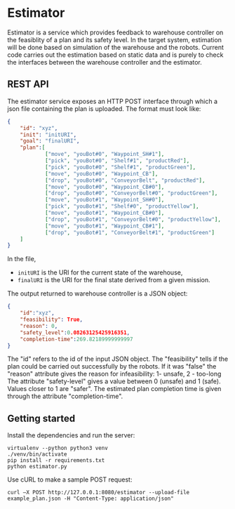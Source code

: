 # Estimator

Estimator is a service which provides feedback to warehouse controller on the
feasiblity of a plan and its safety level. In the target system, estimation will
be done based on simulation of the warehouse and the robots. Current code carries
out the estimation based on static data and is purely to check the interfaces between
the warehouse controller and the estimator.

## REST API

The estimator service exposes an HTTP POST interface through which a json file
containing the plan is uploaded. The format must look like:

```json
{
    "id": "xyz",
    "init": "initURI",
    "goal": "finalURI",
    "plan":[
			["move", "youBot#0", "Waypoint_SH#1"],
			["pick", "youBot#0", "Shelf#1", "productRed"],
			["pick", "youBot#0", "Shelf#1", "productGreen"],
			["move", "youBot#0", "Waypoint_CB"],
			["drop", "youBot#0", "ConveyorBelt", "productRed"],
			["move", "youBot#0", "Waypoint_CB#0"],
			["drop", "youBot#0", "ConveyorBelt#0", "productGreen"],
			["move", "youBot#1", "Waypoint_SH#0"],
			["pick", "youBot#1", "Shelf#0", "productYellow"],
			["move", "youBot#1", "Waypoint_CB#0"],
			["drop", "youBot#1", "ConveyorBelt#0", "productYellow"],
			["move", "youBot#1", "Waypoint_CB#1"],
			["drop", "youBot#1", "ConveyorBelt#1", "productGreen"]
	]
}
```

In the file,

* `initURI` is the URI for the current state of the warehouse,
* `finalURI` is the URI for the final state derived from a given mission.

The output returned to warehouse controller is a JSON object:

```json
{
	"id":"xyz",
	"feasibility": True,
	"reason": 0,
	"safety_level":0.08263125425916351,
	"completion-time":269.82189999999997
}
```

The "id" refers to the id of the input JSON object. The "feasibility" tells
if the plan could be carried out successfully by the robots. If it was "false"
the "reason" attribute gives the reason for infeasibility: 1- unsafe, 2 - too-long The attribute
"safety-level" gives a value between 0 (unsafe) and 1 (safe). Values closer to
1 are "safer". The estimated plan completion time is given through the attribute
"completion-time".

## Getting started

Install the dependencies and run the server:

```
virtualenv --python python3 venv
./venv/bin/activate
pip install -r requirements.txt
python estimator.py
```

Use cURL to make a sample POST request:

    curl –X POST http://127.0.0.1:8080/estimator --upload-file example_plan.json -H "Content-Type: application/json"
